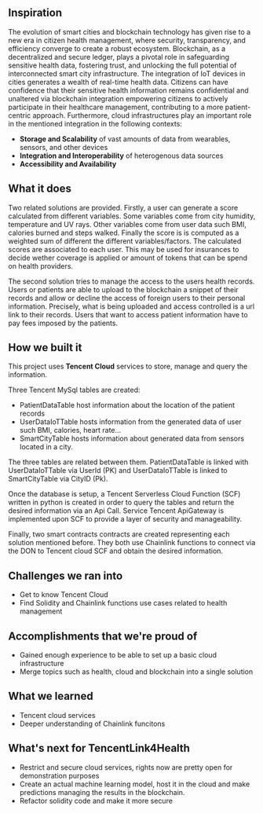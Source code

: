 ## Inspiration
The evolution of smart cities and blockchain technology has given rise to a new era in citizen health management, where security, transparency, and efficiency converge to create a robust ecosystem. Blockchain, as a decentralized and secure ledger, plays a pivotal role in safeguarding sensitive health data, fostering trust, and unlocking the full potential of interconnected smart city infrastructure. The integration of IoT devices in cities generates a wealth of real-time health data. Citizens can have confidence that their sensitive health information remains confidential and unaltered via blockchain integration empowering citizens to actively participate in their healthcare management, contributing to a more patient-centric approach. Furthermore, cloud infrastructures play an important role in the mentioned integration in the following contexts: 
- **Storage and Scalability** of vast amounts of data from wearables, sensors, and other devices
- **Integration and Interoperability** of heterogenous data  sources
- **Accessibility and Availability**

## What it does
Two related solutions are provided. 
Firstly, a user can generate a score calculated from different variables. Some variables come from city humidity,  temperature and UV rays. Other variables come from user data such BMI, calories burned and steps walked. Finally the score is is computed as a weighted sum of different the different variables/factors. The calculated scores are associated to each user. This may be used for insurances to decide wether coverage is applied or amount of tokens that can be spend on health providers.

The second solution tries to manage the access to the users health records. Users or patients are able to upload to the blockchain a snippet of their records and allow or decline the access of foreign users to their personal information.  Precisely, what is being uploaded and access controlled is a url link to their records. Users that want to access patient information have to pay fees imposed by the patients.

## How we built it
This project uses **Tencent Cloud** services to store, manage and query the information. 

Three Tencent MySql tables are created:
- PatientDataTable host information about the location of the patient records
- UserDataIoTTable hosts information from the generated data of user such BMI, calories, heart rate...
- SmartCityTable hosts information about generated data from sensors located in a city.

The three tables are related between them. PatientDataTable is linked with UserDataIoTTable via UserId (PK) and UserDataIoTTable is linked to SmartCityTable via CityID (Pk).

Once the database is setup, a Tencent Serverless Cloud Function (SCF) written in python is created in order to query the tables and return the desired information via an Api Call. Service Tencent ApiGateway is implemented upon  SCF to provide a layer of security and manageability. 

Finally, two smart contracts contracts are created representing each solution mentioned before. They both use Chainlink functions to connect via the DON to Tencent cloud SCF and obtain the desired information.

## Challenges we ran into
- Get to know Tencent Cloud
- Find Solidity and Chainlink functions use cases related to health management

## Accomplishments that we're proud of
- Gained enough experience to be able to set up a basic cloud infrastructure
- Merge topics such as health, cloud and blockchain into a single solution

## What we learned
- Tencent cloud services
- Deeper understanding of Chainlink funcitons

## What's next for TencentLink4Health
- Restrict and secure cloud services, rights now are pretty open for demonstration purposes
- Create an actual machine learning model, host it in the cloud and make predictions managing the results in the blockchain.
- Refactor solidity code and make it more secure
